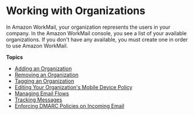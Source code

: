 # Working with Organizations<a name="organizations_overview"></a>

In Amazon WorkMail, your organization represents the users in your company\. In the Amazon WorkMail console, you see a list of your available organizations\. If you don't have any available, you must create one in order to use Amazon WorkMail\. 

**Topics**
+ [Adding an Organization](add_new_organization.md)
+ [Removing an Organization](remove_organization.md)
+ [Tagging an Organization](org-tag.md)
+ [Editing Your Organization's Mobile Device Policy](edit_organization_mobile_policy.md)
+ [Managing Email Flows](email-flows.md)
+ [Tracking Messages](tracking.md)
+ [Enforcing DMARC Policies on Incoming Email](inbound-dmarc.md)